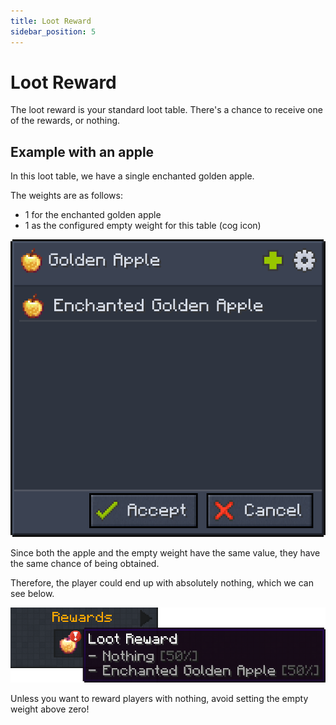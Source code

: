 ```yaml
---
title: Loot Reward
sidebar_position: 5
---
```


# Loot Reward

The loot reward is your standard loot table. There's a chance to receive one of the rewards, or nothing.

## Example with an apple

In this loot table, we have a single enchanted golden apple.

The weights are as follows:

- 1 for the enchanted golden apple
- 1 as the configured empty weight for this table (cog icon)

![Apple loot reward](../../../../../_assets/images/quests/rewards/loot-reward-golden-apple.png "A loot reward table containing an enchanted golden apple")

Since both the apple and the empty weight have the same value, they have the same chance of being obtained.

Therefore, the player could end up with absolutely nothing, which we can see below.

![Quest turn in](../../../../../_assets/images/quests/rewards/loot-reward-preview.png "Previewing the reward reveals there is a chance of getting nothing")

Unless you want to reward players with nothing, avoid setting the empty weight above zero!
